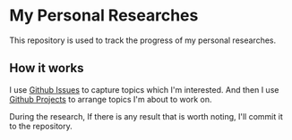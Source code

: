 # My Personal Researches

This repository is used to track the progress of my personal researches.

## How it works

I use [Github Issues](https://github.com/pomodorozhong/personal-research/issues) to capture topics which I'm interested. And then I use [Github Projects](https://github.com/pomodorozhong/personal-research/projects) to arrange topics I'm about to work on.

During the research, If there is any result that is worth noting, I'll commit it to the repository.

